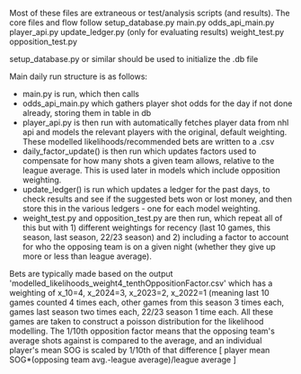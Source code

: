 Most of these files are extraneous or test/analysis scripts (and results).  The core files and flow follow
setup_database.py
main.py
odds_api_main.py
player_api.py
update_ledger.py (only for evaluating results)
weight_test.py
opposition_test.py

setup_database.py or similar should be used to initialize the .db file

Main daily run structure is as follows:
- main.py is run, which then calls
- odds_api_main.py which gathers player shot odds for the day if not done already, storing them in table in db
- player_api.py is then run with automatically fetches player data from nhl api and models the relevant players
  with the original, default weighting.  These modelled likelihoods/recommended bets are written to a .csv
- daily_factor_update() is then run which updates factors used to compensate for how many shots a given team
  allows, relative to the league average.  This is used later in models which include opposition weighting.
- update_ledger() is run which updates a ledger for the past days, to check results and see if the suggested
  bets won or lost money, and then store this in the various ledgers - one for each model weighting.
- weight_test.py and opposition_test.py are then run, which repeat all of this but with 1) different weightings
  for recency (last 10 games, this season, last season, 22/23 season) and 2) including a factor to account for
  who the opposing team is on a given night (whether they give up more or less than league average).

Bets are typically made based on the output 'modelled_likelihoods_weight4_tenthOppositionFactor.csv' which has 
a weighting of x_10=4, x_2024=3, x_2023=2, x_2022=1 (meaning last 10 games counted 4 times each, other games 
from this season 3 times each, games last season two times each, 22/23 season 1 time each.  All these games 
are taken to construct a poisson distribution for the likelihood modelling.  The 1/10th opposition factor means
that the opposing team's average shots against is compared to the average, and an individual player's mean SOG is
scaled by 1/10th of that difference [ player mean SOG*(opposing team avg.-league average)/league average ] 
